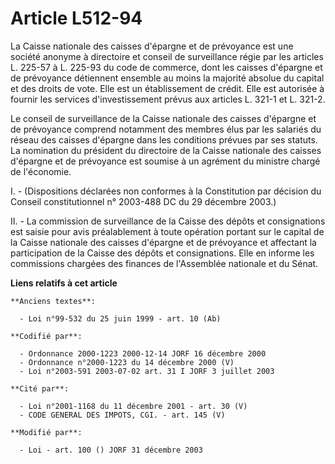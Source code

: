 # Article L512-94

La Caisse nationale des caisses d'épargne et de prévoyance est une société anonyme à directoire et conseil de surveillance
régie par les articles L. 225-57 à L. 225-93 du code de commerce, dont les caisses d'épargne et de prévoyance détiennent
ensemble au moins la majorité absolue du capital et des droits de vote. Elle est un établissement de crédit. Elle est
autorisée à fournir les services d'investissement prévus aux articles L. 321-1 et L. 321-2.

Le conseil de surveillance de la Caisse nationale des caisses d'épargne et de prévoyance comprend notamment des membres élus
par les salariés du réseau des caisses d'épargne dans les conditions prévues par ses statuts. La nomination du président du
directoire de la Caisse nationale des caisses d'épargne et de prévoyance est soumise à un agrément du ministre chargé de
l'économie.

I. - (Dispositions déclarées non conformes à la Constitution par décision du Conseil constitutionnel n° 2003-488 DC du 29
décembre 2003.) 

II. - La commission de surveillance de la Caisse des dépôts et consignations est saisie pour avis préalablement à toute
opération portant sur le capital de la Caisse nationale des caisses d'épargne et de prévoyance et affectant la participation
de la Caisse des dépôts et consignations. Elle en informe les commissions chargées des finances de l'Assemblée nationale et
du Sénat.

**Liens relatifs à cet article**

	**Anciens textes**:

	  - Loi n°99-532 du 25 juin 1999 - art. 10 (Ab)

	**Codifié par**:

	  - Ordonnance 2000-1223 2000-12-14 JORF 16 décembre 2000
	  - Ordonnance n°2000-1223 du 14 décembre 2000 (V)
	  - Loi n°2003-591 2003-07-02 art. 31 I JORF 3 juillet 2003

	**Cité par**:

	  - Loi n°2001-1168 du 11 décembre 2001 - art. 30 (V)
	  - CODE GENERAL DES IMPOTS, CGI. - art. 145 (V)

	**Modifié par**:

	  - Loi - art. 100 () JORF 31 décembre 2003
